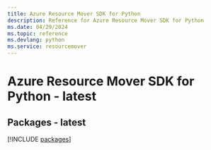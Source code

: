 ```yaml
---
title: Azure Resource Mover SDK for Python
description: Reference for Azure Resource Mover SDK for Python
ms.date: 04/29/2024
ms.topic: reference
ms.devlang: python
ms.service: resourcemover
---
```

# Azure Resource Mover SDK for Python - latest
## Packages - latest
[!INCLUDE [packages](resource-mover-index.md)]